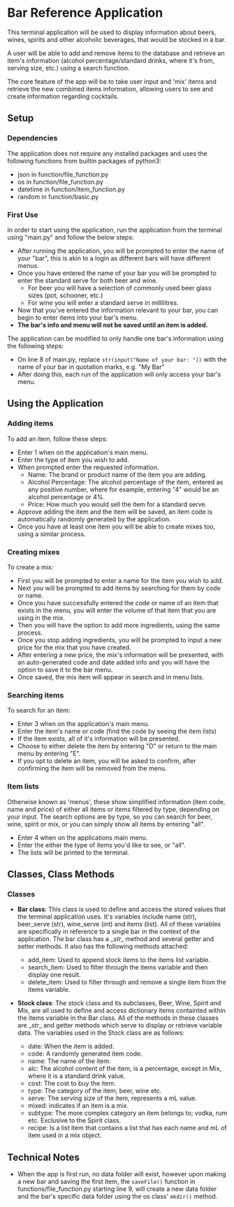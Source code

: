 # Bar Reference Application

This terminal application will be used to display information about beers, wines, spirits and other alcoholic beverages, that would be stocked in a bar.

A user will be able to add and remove items to the database and retrieve an item's information (alcohol percentage/standard drinks, where it's from, serving size, etc.) using a search function.

The core feature of the app will be to take user input and 'mix' items and retrieve the new combined items information, allowing users to see and create information regarding cocktails.

## Setup

### Dependencies
The application does not require any installed packages and uses the following functions from builtin packages of python3:
- json in function/file_function.py
- os in function/file_function.py
- datetime in function/item_function.py
- random in function/basic.py

### First Use

In order to start using the application, run the application from the terminal using "main.py" and follow the below steps:
- After running the application, you will be prompted to enter the name of your "bar", this is akin to a login as different bars will have different menus.
- Once you have entered the name of your bar you will be prompted to enter the standard serve for both beer and wine.
    - For beer you will have a selection of commonly used beer glass sizes (pot, schooner, etc.)
    - For wine you will enter a standard serve in millilitres.
- Now that you've entered the information relevant to your bar, you can begin to enter items into your bar's menu.
- **The bar's info and menu will not be saved until an item is added.**

The application can be modified to only handle one bar's information using the following steps:
- On line 8 of main.py, replace ```str(input("Name of your bar: "))``` with the name of your bar in quotation marks, e.g. "My Bar"
- After doing this, each run of the application will only access your bar's menu.

## Using the Application

### Adding items
To add an item, follow these steps:
- Enter 1 when on the application's main menu.
- Enter the type of item you wish to add.
- When prompted enter the requested information.
    - Name: The brand or product name of the item you are adding.
    - Alcohol Percentage: The alcohol percentage of the item, entered as any positive number, where for example, entering "4" would be an alcohol percentage or 4%.
    - Price: How much you would sell the item for a standard serve.
- Approve adding the item and the item will be saved, an item code is automatically randomly generated by the application.
- Once you have at least one item you will be able to create mixes too, using a similar process.

### Creating mixes
To create a mix:
- First you will be prompted to enter a name for the item you wish to add.
- Next you will be prompted to add items by searching for them by code or name.
- Once you have successfully entered the code or name of an item that exists in the menu, you will enter the volume of that item that you are using in the mix.
- Then you will have the option to add more ingredients, using the same process.
- Once you stop adding ingredients, you will be prompted to input a new price for the mix that you have created.
- After entering a new price, the mix's information will be presented, with an auto-generated code and date added info and you will have the option to save it to the bar menu.
- Once saved, the mix item will appear in search and in menu lists.

### Searching items
To search for an item:
- Enter 3 when on the application's main menu.
- Enter the item's name or code (find the code by seeing the item lists)
- If the item exists, all of it's information will be presented.
- Choose to either delete the item by entering "D" or return to the main menu by entering "E".
- If you opt to delete an item, you will be asked to confirm, after confirming the item will be removed from the menu.

### Item lists
Otherwise known as 'menus', these show simplified information (item code, name and price) of either all items or items filtered by type, depending on your input.
The search options are by type, so you can search for beer, wine, spirit or mix, or you can simply show all items by entering "all".
- Enter 4 when on the applications main menu.
- Enter the either the type of items you'd like to see, or "all".
- The lists will be printed to the terminal.

## Classes, Class Methods
### Classes
- **Bar class**: This class is used to define and access the stored values that the terminal application uses. It's variables include name (str), beer_serve (str), wine_serve (int) and items (list). All of these variables are specifically in reference to a single bar in the context of the application. The bar class has a \__str__ method and several getter and setter methods. It also has the following methods attached:
    - add_item: Used to append stock items to the items list variable.
    - search_item: Used to filter through the items variable and then display one result.
    - delete_item: Used to filter through and remove a single item from the items variable.

- **Stock class**: The stock class and its subclasses, Beer, Wine, Spirit and Mix, are all used to define and access dictionary items containted within the items variable in the Bar class. All of the methods in these classes are \__str__ and getter methods which serve to display or retrieve variable data. The variables used in the Stock class are as follows:
    - date: When the item is added.
    - code: A randomly generated item code.
    - name: The name of the item.
    - alc: The alcohol content of the item, is a percentage, except in Mix, where it is a standard drink value.
    - cost: The cost to buy the item.
    - type: The category of the item; beer, wine etc.
    - serve: The serving size of the item, represents a mL value.
    - mixed: indicates if an item is a mix.
    - subtype: The more complex category an item belongs to; vodka, rum etc. Exclusive to the Spirit class.
    - recipe: Is a list item that contains a list that has each name and mL of item used in a mix object.

## Technical Notes
- When the app is first run, no data folder will exist, however upon making a new bar and saving the first item, the ```saveFile()``` function in functions/file_function.py starting line 9, will create a new data folder and the bar's specific data folder using the os class' ```mkdir()``` method.